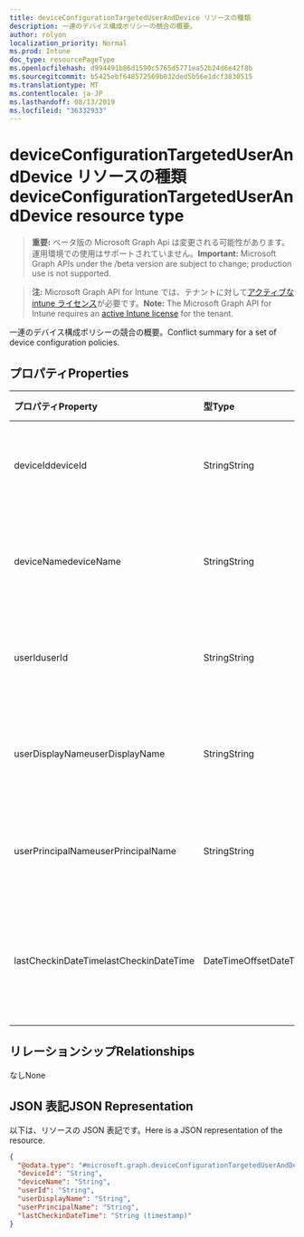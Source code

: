 ```yaml
---
title: deviceConfigurationTargetedUserAndDevice リソースの種類
description: 一連のデバイス構成ポリシーの競合の概要。
author: rolyon
localization_priority: Normal
ms.prod: Intune
doc_type: resourcePageType
ms.openlocfilehash: d994491b86d1590c5765d5771ea52b24d6e42f8b
ms.sourcegitcommit: b5425ebf648572569b032ded5b56e1dcf3830515
ms.translationtype: MT
ms.contentlocale: ja-JP
ms.lasthandoff: 08/13/2019
ms.locfileid: "36332933"
---
```

# <a name="deviceconfigurationtargeteduseranddevice-resource-type"></a><span data-ttu-id="44c60-103">deviceConfigurationTargetedUserAndDevice リソースの種類</span><span class="sxs-lookup"><span data-stu-id="44c60-103">deviceConfigurationTargetedUserAndDevice resource type</span></span>

> <span data-ttu-id="44c60-104">**重要:** ベータ版の Microsoft Graph Api は変更される可能性があります。運用環境での使用はサポートされていません。</span><span class="sxs-lookup"><span data-stu-id="44c60-104">**Important:** Microsoft Graph APIs under the /beta version are subject to change; production use is not supported.</span></span>

> <span data-ttu-id="44c60-105">**注:** Microsoft Graph API for Intune では、テナントに対して[アクティブな intune ライセンス](https://go.microsoft.com/fwlink/?linkid=839381)が必要です。</span><span class="sxs-lookup"><span data-stu-id="44c60-105">**Note:** The Microsoft Graph API for Intune requires an [active Intune license](https://go.microsoft.com/fwlink/?linkid=839381) for the tenant.</span></span>

<span data-ttu-id="44c60-106">一連のデバイス構成ポリシーの競合の概要。</span><span class="sxs-lookup"><span data-stu-id="44c60-106">Conflict summary for a set of device configuration policies.</span></span>

## <a name="properties"></a><span data-ttu-id="44c60-107">プロパティ</span><span class="sxs-lookup"><span data-stu-id="44c60-107">Properties</span></span>
|<span data-ttu-id="44c60-108">プロパティ</span><span class="sxs-lookup"><span data-stu-id="44c60-108">Property</span></span>|<span data-ttu-id="44c60-109">型</span><span class="sxs-lookup"><span data-stu-id="44c60-109">Type</span></span>|<span data-ttu-id="44c60-110">説明</span><span class="sxs-lookup"><span data-stu-id="44c60-110">Description</span></span>|
|:---|:---|:---|
|<span data-ttu-id="44c60-111">deviceId</span><span class="sxs-lookup"><span data-stu-id="44c60-111">deviceId</span></span>|<span data-ttu-id="44c60-112">String</span><span class="sxs-lookup"><span data-stu-id="44c60-112">String</span></span>|<span data-ttu-id="44c60-113">チェックイン内のデバイスの id。</span><span class="sxs-lookup"><span data-stu-id="44c60-113">The id of the device in the checkin.</span></span>|
|<span data-ttu-id="44c60-114">deviceName</span><span class="sxs-lookup"><span data-stu-id="44c60-114">deviceName</span></span>|<span data-ttu-id="44c60-115">String</span><span class="sxs-lookup"><span data-stu-id="44c60-115">String</span></span>|<span data-ttu-id="44c60-116">チェックイン内のデバイスの名前。</span><span class="sxs-lookup"><span data-stu-id="44c60-116">The name of the device in the checkin.</span></span>|
|<span data-ttu-id="44c60-117">userId</span><span class="sxs-lookup"><span data-stu-id="44c60-117">userId</span></span>|<span data-ttu-id="44c60-118">String</span><span class="sxs-lookup"><span data-stu-id="44c60-118">String</span></span>|<span data-ttu-id="44c60-119">チェックイン内のユーザーの id。</span><span class="sxs-lookup"><span data-stu-id="44c60-119">The id of the user in the checkin.</span></span>|
|<span data-ttu-id="44c60-120">userDisplayName</span><span class="sxs-lookup"><span data-stu-id="44c60-120">userDisplayName</span></span>|<span data-ttu-id="44c60-121">String</span><span class="sxs-lookup"><span data-stu-id="44c60-121">String</span></span>|<span data-ttu-id="44c60-122">チェックイン内のユーザーの表示名</span><span class="sxs-lookup"><span data-stu-id="44c60-122">The display name of the user in the checkin</span></span>|
|<span data-ttu-id="44c60-123">userPrincipalName</span><span class="sxs-lookup"><span data-stu-id="44c60-123">userPrincipalName</span></span>|<span data-ttu-id="44c60-124">String</span><span class="sxs-lookup"><span data-stu-id="44c60-124">String</span></span>|<span data-ttu-id="44c60-125">チェックイン内のユーザーの UPN。</span><span class="sxs-lookup"><span data-stu-id="44c60-125">The UPN of the user in the checkin.</span></span>|
|<span data-ttu-id="44c60-126">lastCheckinDateTime</span><span class="sxs-lookup"><span data-stu-id="44c60-126">lastCheckinDateTime</span></span>|<span data-ttu-id="44c60-127">DateTimeOffset</span><span class="sxs-lookup"><span data-stu-id="44c60-127">DateTimeOffset</span></span>|<span data-ttu-id="44c60-128">このユーザー/デバイスのペアの最終チェックイン時刻。</span><span class="sxs-lookup"><span data-stu-id="44c60-128">Last checkin time for this user/device pair.</span></span>|

## <a name="relationships"></a><span data-ttu-id="44c60-129">リレーションシップ</span><span class="sxs-lookup"><span data-stu-id="44c60-129">Relationships</span></span>
<span data-ttu-id="44c60-130">なし</span><span class="sxs-lookup"><span data-stu-id="44c60-130">None</span></span>

## <a name="json-representation"></a><span data-ttu-id="44c60-131">JSON 表記</span><span class="sxs-lookup"><span data-stu-id="44c60-131">JSON Representation</span></span>
<span data-ttu-id="44c60-132">以下は、リソースの JSON 表記です。</span><span class="sxs-lookup"><span data-stu-id="44c60-132">Here is a JSON representation of the resource.</span></span>
<!-- {
  "blockType": "resource",
  "@odata.type": "microsoft.graph.deviceConfigurationTargetedUserAndDevice"
}
-->
``` json
{
  "@odata.type": "#microsoft.graph.deviceConfigurationTargetedUserAndDevice",
  "deviceId": "String",
  "deviceName": "String",
  "userId": "String",
  "userDisplayName": "String",
  "userPrincipalName": "String",
  "lastCheckinDateTime": "String (timestamp)"
}
```



